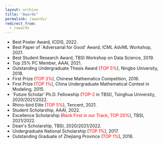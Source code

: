 ```yaml
---
layout: archive
title: "Awards"
permalink: /awards/
redirect_from:
  - /awards
---
```




* Best Poster Award, ICDIS, 2022.
* Best Paper of `Adversarial for Good' Award, ICML AdvML Workshop, 2021.
* Best Student Research Award, TBSI Workshop on Data Science, 2019.
* Top 25% PC Member, AAAI, 2021. 
* Outstanding Undergraduate Thesis Award (<font color='red'>TOP 5%</font>), Ningbo University, 2018.
* First Prize (<font color='red'>TOP 3%</font>), Chinese Mathematics Competition, 2016.
* First Prize (<font color='red'>TOP 1%</font>), China Undergraduate Mathematical Contest in Modeling, 2015.
* 'Future Scholar' Ph.D. Fellowship (<font color='red'>TOP-2</font> in TBSI), Tsinghua University, 2020/2021/2022.
* Rhino-bird Elite (<font color='red'>TOP 5%</font>), Tencent, 2021.
* Student Scholarship, AAAI, 2022.
* Excellence Scholarship (<font color='red'>Rank First in our Track, TOP 20%</font>), TBSI, 2021/2022.
* Dean's Scholarship, TBSI, 2020/2021/2022.
* Undergraduate National Scholarship (<font color='red'>TOP 1%</font>), 2017.
* Outstanding Graduate of Zhejiang Province (<font color='red'>TOP 1%</font>), 2018.





